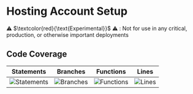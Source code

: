 
# Hosting Account Setup

⚠️ $\textcolor{red}{\text{Experimental}}$ ⚠️ : Not for use in any critical, production, or otherwise important deployments

## Code Coverage

| Statements                  | Branches                | Functions                 | Lines             |
| --------------------------- | ----------------------- | ------------------------- | ----------------- |
| ![Statements](https://img.shields.io/badge/statements-91.19%25-brightgreen.svg?style=flat) | ![Branches](https://img.shields.io/badge/branches-87.3%25-yellow.svg?style=flat) | ![Functions](https://img.shields.io/badge/functions-90.74%25-brightgreen.svg?style=flat) | ![Lines](https://img.shields.io/badge/lines-91.1%25-brightgreen.svg?style=flat) |
